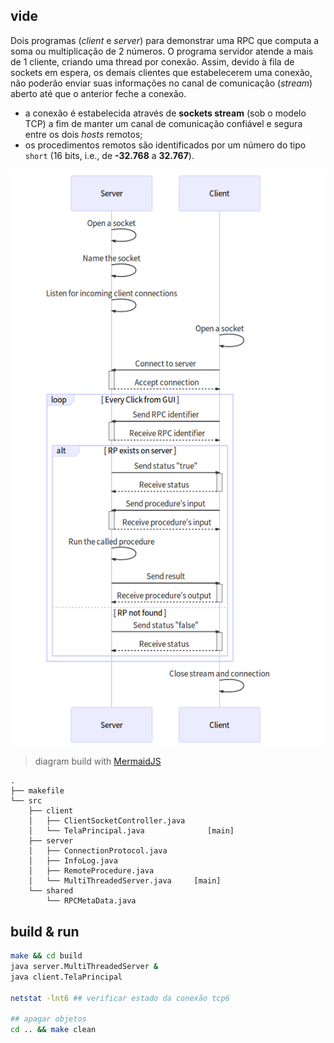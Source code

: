 ## vide
Dois programas (_client_ e _server_) para demonstrar uma RPC que computa a soma ou multiplicação de 2 números.
O programa servidor atende a mais de 1 cliente, criando uma thread por conexão.
Assim, devido à fila de sockets em espera, os demais clientes que estabelecerem uma conexão, não poderão enviar suas informações no canal de comunicação (_stream_) aberto até que o anterior feche a conexão.

- a conexão é estabelecida através de **sockets stream** (sob o modelo TCP) a fim de manter um canal de comunicação confiável e segura entre os dois _hosts_ remotos;
- os procedimentos remotos são identificados por um número do tipo `short` (16 bits, i.e., de **-32.768** a **32.767**).

[![Comunicação R-R](./docs/diagrams/sequence-diagram1.png)](./docs/diagrams/sequence-diagram1.mmd)
> diagram build with [MermaidJS](https://mermaidjs.github.io)

```
.
├── makefile
└── src
    ├── client
    │   ├── ClientSocketController.java
    │   └── TelaPrincipal.java              [main]
    ├── server
    │   ├── ConnectionProtocol.java
    │   ├── InfoLog.java
    │   ├── RemoteProcedure.java
    │   └── MultiThreadedServer.java     [main]
    └── shared
        └── RPCMetaData.java
```

## build & run

```bash
make && cd build
java server.MultiThreadedServer &
java client.TelaPrincipal

netstat -lnt6 ## verificar estado da conexão tcp6

## apagar objetos
cd .. && make clean
```